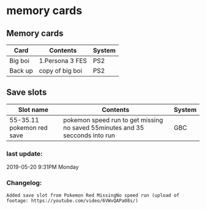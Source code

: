 # memory cards


## Memory cards

| Card | Contents | System |
| ------ | ------ | ------ |
| Big boi | 1.Persona 3 FES | PS2|
| Back up | copy of big boi | PS2|

## Save slots

| Slot name | Contents | System |
| ------ | ------ | ------ |
| 55-35.11 pokemon red save | pokemon speed run to get missing no saved 55minutes and 35 secconds into run | GBC |

### last update:

2019-05-20 9:31PM Monday

### Changelog:
    Added save slot from Pokemon Red MissingNo speed run (upload of footage: https://youtube.com/video/6VWvQAPa08s/)
